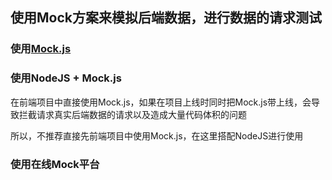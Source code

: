 ## 使用Mock方案来模拟后端数据，进行数据的请求测试

### 使用[Mock.js](http://mockjs.com/)

### 使用NodeJS + Mock.js

在前端项目中直接使用Mock.js，如果在项目上线时同时把Mock.js带上线，会导致拦截请求真实后端数据的请求以及造成大量代码体积的问题

所以，不推荐直接先前端项目中使用Mock.js，在这里搭配NodeJS进行使用

### 使用在线Mock平台
